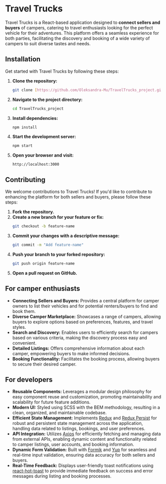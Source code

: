 # Travel Trucks

Travel Trucks is a React-based application designed to **connect sellers and buyers** of campers, catering to travel enthusiasts looking for the perfect vehicle for their adventures. This platform offers a seamless experience for both parties, facilitating the discovery and booking of a wide variety of campers to suit diverse tastes and needs.

## Installation

Get started with Travel Trucks by following these steps:

1.  **Clone the repository:**
    ```bash
    git clone [https://github.com/Oleksandra-Mu/TravelTrucks_project.git](https://github.com/Oleksandra-Mu/TravelTrucks_project.git)
    ```
2.  **Navigate to the project directory:**
    ```bash
    cd TravelTrucks_project
    ```
3.  **Install dependencies:**
    ```bash
    npm install
    ```
4.  **Start the development server:**
    ```bash
    npm start
    ```
5.  **Open your browser and visit:**
    ```
    http://localhost:3000
    ```

## Contributing

We welcome contributions to Travel Trucks! If you'd like to contribute to enhancing the platform for both sellers and buyers, please follow these steps:

1.  **Fork the repository.**
2.  **Create a new branch for your feature or fix:**
    ```bash
    git checkout -b feature-name
    ```
3.  **Commit your changes with a descriptive message:**
    ```bash
    git commit -m "Add feature-name"
    ```
4.  **Push your branch to your forked repository:**
    ```bash
    git push origin feature-name
    ```
5.  **Open a pull request on GitHub.**

## For camper enthusiasts

- **Connecting Sellers and Buyers:** Provides a central platform for camper owners to list their vehicles and for potential renters/buyers to find and book them.
- **Diverse Camper Marketplace:** Showcases a range of campers, allowing buyers to explore options based on preferences, features, and travel styles.
- **Search and Discovery:** Enables users to efficiently search for campers based on various criteria, making the discovery process easy and convenient.
- **Detailed Listings:** Offers comprehensive information about each camper, empowering buyers to make informed decisions.
- **Booking Functionality:** Facilitates the booking process, allowing buyers to secure their desired camper.

## For developers

- **Reusable Components:** Leverages a modular design philosophy for easy component reuse and customization, promoting maintainability and scalability for future feature additions.
- **Modern UI:** Styled using SCSS with the BEM methodology, resulting in a clean, organized, and maintainable codebase.
- **Efficient State Management:** Implements [Redux](https://redux.js.org/) and [Redux Persist](https://redux-persist.js.org/) for robust and persistent state management across the application, handling data related to listings, bookings, and user preferences.
- **API Integration:** Utilizes [Axios](https://axios-http.com/) for efficiently fetching and managing data from external APIs, enabling dynamic content and functionality related to camper listings, user accounts, and booking information.
- **Dynamic Form Validation:** Built with [Formik](https://formik.org/) and [Yup](https://github.com/jquense/yup) for seamless and real-time input validation, ensuring data accuracy for both sellers and buyers.
- **Real-Time Feedback:** Displays user-friendly toast notifications using [react-hot-toast](https://react-hot-toast.com/) to provide immediate feedback on success and error messages during listing and booking processes.

